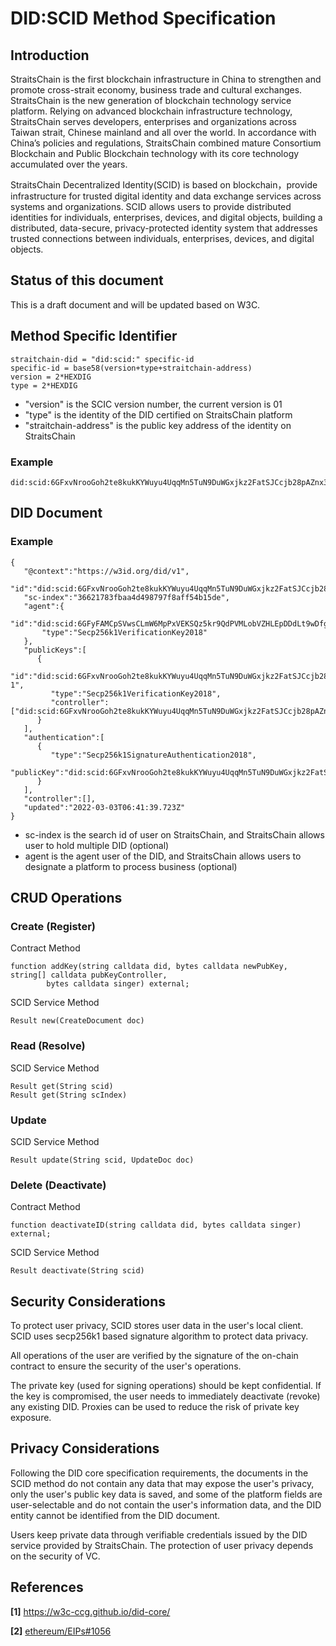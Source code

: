 # **DID:SCID Method Specification**

## **Introduction**

StraitsChain is the first blockchain infrastructure in China to strengthen and promote cross-strait economy, business trade and cultural exchanges. StraitsChain is the new generation of blockchain technology service platform. Relying on advanced blockchain infrastructure technology, StraitsChain serves developers, enterprises and organizations across Taiwan strait, Chinese mainland and all over the world. In accordance with China’s policies and regulations, StraitsChain combined mature Consortium Blockchain and Public Blockchain technology with its core technology accumulated over the years.

StraitsChain Decentralized Identity(SCID) is based on blockchain，provide infrastructure for trusted digital identity and data exchange services across systems and organizations. SCID allows users to provide distributed identities for individuals, enterprises, devices, and digital objects, building a distributed, data-secure, privacy-protected identity system that addresses trusted connections between individuals, enterprises, devices, and digital objects.

## **Status of this document**

This is a draft document and will be updated based on W3C.

## **Method Specific Identifier**

```
straitchain-did = "did:scid:" specific-id
specific-id = base58(version+type+straitchain-address)
version = 2*HEXDIG
type = 2*HEXDIG
```

- "version" is the SCIC version number, the current version is 01
- "type" is the identity of the DID certified on StraitsChain platform
- "straitchain-address" is the public key address of the identity on StraitsChain 

### **Example**

```
did:scid:6GFxvNrooGoh2te8kukKYWuyu4UqqMn5TuN9DuWGxjkz2FatSJCcjb28pAZnx3Y
```

## **DID Document**

### **Example**

```
{  
   "@context":"https://w3id.org/did/v1",
   "id":"did:scid:6GFxvNrooGoh2te8kukKYWuyu4UqqMn5TuN9DuWGxjkz2FatSJCcjb28pAZnx3Y",
   "sc-index":"36621783fbaa4d498797f8aff54b15de",
   "agent":{
       "id":"did:scid:6GFyFAMCpSVwsCLmW6MpPxVEKSQz5kr9QdPVMLobVZHLEpDDdLt9wDfg6CGnBvu#agent",
       "type":"Secp256k1VerificationKey2018"
   },
   "publicKeys":[  
      {  
         "id":"did:scid:6GFxvNrooGoh2te8kukKYWuyu4UqqMn5TuN9DuWGxjkz2FatSJCcjb28pAZnx3Y#key-1",
         "type":"Secp256k1VerificationKey2018",
         "controller":["did:scid:6GFxvNrooGoh2te8kukKYWuyu4UqqMn5TuN9DuWGxjkz2FatSJCcjb28pAZnx3Y"],
      }
   ],
   "authentication":[
      {  
         "type":"Secp256k1SignatureAuthentication2018",
         "publicKey":"did:scid:6GFxvNrooGoh2te8kukKYWuyu4UqqMn5TuN9DuWGxjkz2FatSJCcjb28pAZnx3Y#owner",
      }
   ],
   "controller":[],
   "updated":"2022-03-03T06:41:39.723Z"
}
```

- sc-index is the search id of user on StraitsChain, and StraitsChain allows user to hold multiple DID (optional)
- agent is the agent user of the DID, and StraitsChain allows users to designate a platform to process business (optional)

## **CRUD Operations**

### **Create (Register)**

Contract Method

```
function addKey(string calldata did, bytes calldata newPubKey, string[] calldata pubKeyController,
        bytes calldata singer) external;
```

SCID Service Method

```
Result new(CreateDocument doc)
```

### **Read (Resolve)**

SCID Service Method

```
Result get(String scid)
Result get(String scIndex)
```

### **Update**

SCID Service Method

```
Result update(String scid, UpdateDoc doc)
```

### **Delete (Deactivate)**

Contract Method

```
function deactivateID(string calldata did, bytes calldata singer) external;
```

SCID Service Method

```
Result deactivate(String scid)
```

## **Security Considerations**

To protect user privacy, SCID stores user data in the user's local client. SCID uses secp256k1 based signature algorithm to protect data privacy.

All operations of the user are verified by the signature of the on-chain contract to ensure the security of the user's operations.

The private key (used for signing operations) should be kept confidential. If the key is compromised, the user needs to immediately deactivate (revoke) any existing DID. Proxies can be used to reduce the risk of private key exposure.

## **Privacy Considerations**

Following the DID core specification requirements, the documents in the SCID method do not contain any data that may expose the user's privacy, only the user's public key data is saved, and some of the platform fields are user-selectable and do not contain the user's information data, and the DID entity cannot be identified from the DID document.

Users keep private data through verifiable credentials issued by the DID service provided by StraitsChain. The protection of user privacy depends on the security of VC.

## **References**

**[1]** https://w3c-ccg.github.io/did-core/

**[2]** [ethereum/EIPs#1056](https://github.com/ethereum/EIPs/issues/1056)